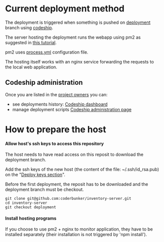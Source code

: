 # Current deployment method

The deployment is triggered when something is pushed on [deployment](https://github.com/coderbunker/inventory-server/tree/deployment) branch using [codeship](http://codeship.com/).

The server hosting the deployment runs the webapp using pm2 as suggested in [this tutorial](https://www.digitalocean.com/community/tutorials/how-to-set-up-a-node-js-application-for-production-on-ubuntu-16-04).

pm2 uses [process.yml](https://github.com/coderbunker/inventory-server/blob/deployment/process.yml) configuration file.

The hosting itself works with an nginx service forwarding the requests to the local web application.


## Codeship administration
Once you are listed in the [project owners](https://app.codeship.com/orgs/coderbunker/teams/owners) you can:
* see deployments history: [Codeship dashboard](https://app.codeship.com/projects/261737)
* manage deployment scripts [Codeship administration page](https://app.codeship.com/projects/261737/deployment_branches/187689)


# How to prepare the host

#### Allow host's ssh keys to access this repository
The host needs to have read access on this reposit to download the deployment branch.

Add the ssh keys of the new host (the content of the file: ~/.ssh/id_rsa.pub) on the "[Deploy keys section](https://github.com/coderbunker/inventory-server/settings/keys)".

Before the first deployment, the reposit has to be downloaded and the deployment branch must be checkout.

    git clone git@github.com:coderbunker/inventory-server.git
    cd inventory-server
    git checkout deployment

#### Install hosting programs
If you choose to use pm2 + nginx to monitor application, they have to be installed separately (their installation is not triggered by 'npm install').
